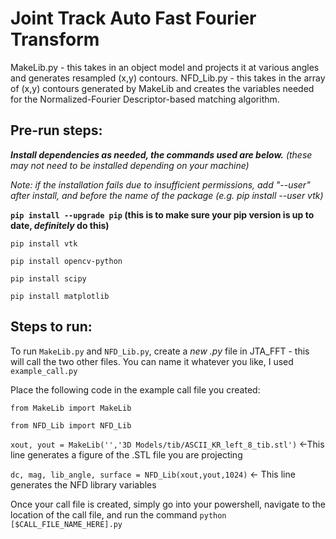 # Joint Track Auto Fast Fourier Transform
MakeLib.py - this takes in an object model and projects it at various angles and generates resampled (x,y) contours.
NFD_Lib.py - this takes in the array of (x,y) contours generated by MakeLib and creates the variables needed for the Normalized-Fourier Descriptor-based matching algorithm.

## Pre-run steps:
***Install dependencies as needed, the commands used are below.*** 
*(these may not need to be installed depending on your machine)*

*Note: if the installation fails due to insufficient permissions, add "--user" after install, and before the name of the package (e.g. pip install --user vtk)*

**`pip install --upgrade pip` (this is to make sure your pip version is up to date, ***definitely*** do this)**

`pip install vtk`

`pip install opencv-python`

`pip install scipy`

`pip install matplotlib`

## Steps to run:

To run `MakeLib.py` and `NFD_Lib.py`, create a *new .py* file in JTA_FFT - this will call the two other files. You can name it whatever you like, I used `example_call.py`

Place the following code in the example call file you created:

`from MakeLib import MakeLib`

`from NFD_Lib import NFD_Lib`

`xout, yout = MakeLib('','3D Models/tib/ASCII_KR_left_8_tib.stl')` <-This line generates a figure of the .STL file you are projecting

`dc, mag, lib_angle, surface = NFD_Lib(xout,yout,1024)` <- This line generates the NFD library variables

Once your call file is created, simply go into your powershell, navigate to the location of the call file, and run the command `python [$CALL_FILE_NAME_HERE].py`

